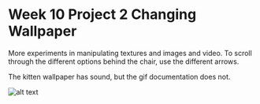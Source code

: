 # Week 10 Project 2 Changing Wallpaper

More experiments in manipulating textures and images and video.  To scroll through the different options behind the chair, use the different arrows.

The kitten wallpaper has sound, but the gif documentation does not.

![alt text](gif/wallpaperDoc.gif)  













